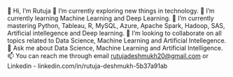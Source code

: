 👋 Hi, I’m Rutuja 
🌱 I’m currently exploring new things in technology.
🌱 I’m currently learning Machine Learning and Deep Learning.
🌱 I’m currently mastering Python, Tableau, R, MySQL, Azure, Apache Spark, Hadoop,
    SAS, Artificial intellegence and Deep learning.
💞️ I’m looking to collaborate on all topics related to Data Science,
    Machine Learning and Artificial Intellegence.
💬 Ask me about Data Science, Machine Learning and Artificial Intelligence.
📫 You can reach me through email rutujadeshmukh20@gmail.com or Linkedin - linkedin.com/in/rutuja-deshmukh-5b37a91ab

<!---
Rutuja3001/Rutuja3001 is a ✨ special ✨ repository because its `README.md` (this file) appears on your GitHub profile.
You can click the Preview link to take a look at your changes.
--->
